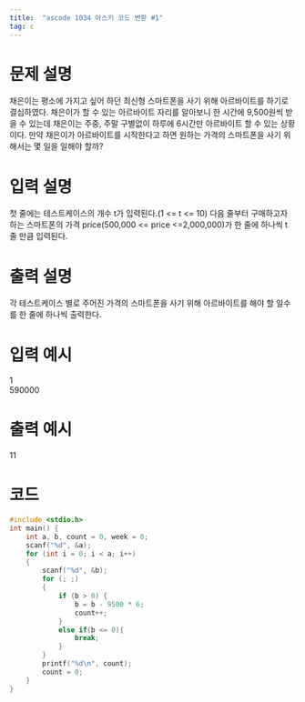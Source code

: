 ```yaml
---
title:  "ascode 1034 아스키 코드 변환 #1"
tag: c
---
```


# 문제 설명
채은이는 평소에 가지고 싶어 하던 최신형 스마트폰을 사기 위해 아르바이트를 하기로 결심하였다. 채은이가 할 수 있는 아르바이트 자리를 알아보니 한 시간에 9,500원씩 받을 수 있는데 채은이는 주중, 주말 구별없이 하루에 6시간만 아르바이트 할 수 있는 상황이다. 만약 채은이가 아르바이트를 시작한다고 하면 원하는 가격의 스마트폰을 사기 위해서는 몇 일을 일해야 할까?<br>

# 입력 설명
첫 줄에는 테스트케이스의 개수 t가 입력된다.(1 <= t <= 10) 다음 줄부터 구매하고자 하는 스마트폰의 가격 price(500,000 <= price <=2,000,000)가 한 줄에 하나씩 t 줄 만큼 입력된다.<br>

# 출력 설명
각 테스트케이스 별로 주어진 가격의 스마트폰을 사기 위해 아르바이트를 해야 할 일수를 한 줄에 하나씩 출력한다.<br>

# 입력 예시
1<br>
590000

# 출력 예시
11

# 코드

```c
#include <stdio.h>
int main() {
    int a, b, count = 0, week = 0;
    scanf("%d", &a);
    for (int i = 0; i < a; i++)
    {
        scanf("%d", &b);
        for (; ;)
        {
            if (b > 0) {
                b = b - 9500 * 6;
                count++;
            }
            else if(b <= 0){
                break;
            }
        }
        printf("%d\n", count);
        count = 0;
    }
}
```
